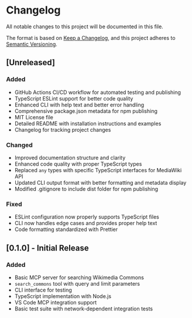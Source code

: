 # Changelog

All notable changes to this project will be documented in this file.

The format is based on [Keep a Changelog](https://keepachangelog.com/en/1.0.0/),
and this project adheres to [Semantic Versioning](https://semver.org/spec/v2.0.0.html).

## [Unreleased]

### Added
- GitHub Actions CI/CD workflow for automated testing and publishing
- TypeScript ESLint support for better code quality
- Enhanced CLI with help text and better error handling
- Comprehensive package.json metadata for npm publishing
- MIT License file
- Detailed README with installation instructions and examples
- Changelog for tracking project changes

### Changed
- Improved documentation structure and clarity
- Enhanced code quality with proper TypeScript types
- Replaced `any` types with specific TypeScript interfaces for MediaWiki API
- Updated CLI output format with better formatting and metadata display
- Modified .gitignore to include dist folder for npm publishing

### Fixed
- ESLint configuration now properly supports TypeScript files
- CLI now handles edge cases and provides proper help text
- Code formatting standardized with Prettier

## [0.1.0] - Initial Release

### Added
- Basic MCP server for searching Wikimedia Commons
- `search_commons` tool with query and limit parameters
- CLI interface for testing
- TypeScript implementation with Node.js
- VS Code MCP integration support
- Basic test suite with network-dependent integration tests